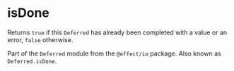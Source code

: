 # isDone

Returns `true` if this `Deferred` has already been completed with a value or
an error, `false` otherwise.

Part of the `Deferred` module from the `@effect/io` package. Also known as `Deferred.isDone`.
